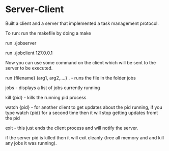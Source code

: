 # Server-Client
Built a client and a server that implemented a task management protocol.


To run:
run the makefile by doing a make

run ./jobserver

run ./jobclient 127.0.0.1

Now you can use some command on the client which will be sent to the server to be executed.


run {filename} (arg1, arg2,....} .  - runs the file in the folder jobs

jobs - displays a list of jobs currently running 

kill {pid} - kills the running pid process

watch {pid} - for another client to get updates about the pid running, if you type watch {pid} for a second time then it will stop getting updates fromt the pid

exit - this just ends the client process and will notify the server.



if the server pid is killed then it will exit cleanly (free all memory and and kill any jobs it was running).


